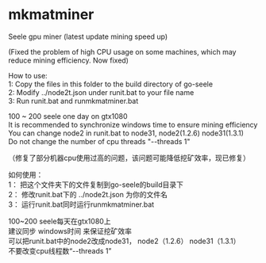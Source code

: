# mkmatminer
Seele gpu miner (latest update mining speed up) 

(Fixed the problem of high CPU usage on some machines, which may reduce mining efficiency. Now fixed)  
    
How to use:  
1: Copy the files in this folder to the build directory of go-seele  
2: Modify ../node2t.json under runit.bat to your file name  
3: Run runit.bat and runmkmatminer.bat  
  
100 ~ 200 seele one day on gtx1080  
It is recommended to synchronize windows time to ensure mining efficiency  
You can change node2 in runit.bat to node31,  node2(1.2.6)  node31(1.3.1)  
Do not change the number of cpu threads "--threads 1"  
  
  
（修复了部分机器cpu使用过高的问题，该问题可能降低挖矿效率，现已修复） 
   
如何使用：  
1： 把这个文件夹下的文件复制到go-seele的build目录下  
2： 修改runit.bat下的 ../node2t.json 为你的文件名  
3： 运行runit.bat同时运行runmkmatminer.bat  
  
100~200 seele每天在gtx1080上  
建议同步 windows时间 来保证挖矿效率  
可以把runit.bat中的node2改成node31， node2（1.2.6） node31（1.3.1）  
不要改变cpu线程数“--threads 1” 

  
  
